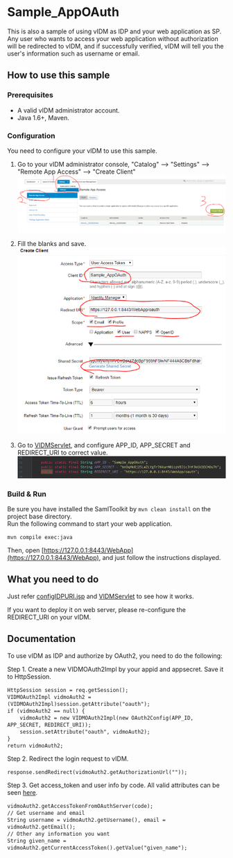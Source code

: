
# Sample_AppOAuth

This is also a  sample of using vIDM as IDP and your web application as SP. Any user who wants to
access your web application without authorization will be redirected to vIDM, and if successfully
verified, vIDM will tell you the user's information such as username or email.

## How to use this sample

### Prerequisites

* A valid vIDM administrator account.
* Java 1.6+, Maven.

### Configuration
    
You need to configure your vIDM to use this sample.  

1. Go to your vIDM administrator console, "Catalog" --> "Settings" --> 
"Remote App Access" --> "Create Client"
![Create Client](webapp/img/step1.png)

2. Fill the blanks and save. 
![Choose blanks](webapp/img/step2.png)

3. Go to [VIDMServlet](src/main/java/com/vmware/eucenablement/sample/VIDMServlet.java#L31),
and configure APP_ID, APP_SECRET and REDIRECT_URI to correct value.
![Configure APP_ID](webapp/img/step3.png)

### Build & Run

Be sure you have installed the SamlToolkit by `mvn clean install` on the project base directory.  
Run the following command to start your web application.
```
mvn compile exec:java
```
Then, open [https://127.0.0.1:8443/WebApp](https://127.0.0.1:8443/WebApp), and just
follow the instructions displayed.

## What you need to do

Just refer [configIDPURI.jsp](webapp/configIDPURI.jsp) and
[VIDMServlet](src/main/java/com/vmware/eucenablement/sample/VIDMServlet.java)
to see how it works. 

If you want to deploy it on web server, please re-configure the REDIRECT_URI on your vIDM.

## Documentation

To use vIDM as IDP and authorize by OAuth2, you need to do the following:

Step 1. Create a new VIDMOAuth2Impl by your appid and appsecret. Save it to HttpSession.
```
HttpSession session = req.getSession();
VIDMOAuth2Impl vidmoAuth2 = (VIDMOAuth2Impl)session.getAttribute("oauth");
if (vidmoAuth2 == null) {
    vidmoAuth2 = new VIDMOAuth2Impl(new OAuth2Config(APP_ID, APP_SECRET, REDIRECT_URI));
    session.setAttribute("oauth", vidmoAuth2);
}
return vidmoAuth2;
```

Step 2. Redirect the login request to vIDM.
```
response.sendRedirect(vidmoAuth2.getAuthorizationUrl(""));
```

Step 3. Get access_token and user info by code. All valid attributes can be seen [here](https://github.com/vmware/idm/wiki/Integrating-Webapp-with-OAuth2#using-the-id-token).
```
vidmoAuth2.getAccessTokenFromOAuthServer(code);
// Get username and email
String username = vidmoAuth2.getUsername(), email = vidmoAuth2.getEmail();
// Other any information you want
String given_name = vidmoAuth2.getCurrentAccessToken().getValue("given_name");
```
